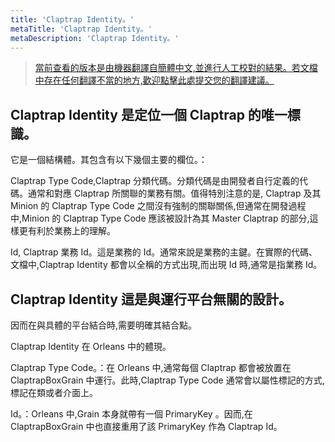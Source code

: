 ```yaml
---
title: 'Claptrap Identity。'
metaTitle: 'Claptrap Identity。'
metaDescription: 'Claptrap Identity。'
---
```


> [當前查看的版本是由機器翻譯自簡體中文,並進行人工校對的結果。若文檔中存在任何翻譯不當的地方,歡迎點擊此處提交您的翻譯建議。](https://crwd.in/newbeclaptrap)

## Claptrap Identity 是定位一個 Claptrap 的唯一標識。

它是一個結構體。其包含有以下幾個主要的欄位。：

Claptrap Type Code,Claptrap 分類代碼。分類代碼是由開發者自行定義的代碼。通常和對應 Claptrap 所關聯的業務有關。值得特別注意的是, Claptrap 及其 Minion 的 Claptrap Type Code 之間沒有強制的關聯關係,但通常在開發過程中,Minion 的 Claptrap Type Code 應該被設計為其 Master Claptrap 的部分,這樣更有利於業務上的理解。

Id, Claptrap 業務 Id。這是業務的 Id。通常來說是業務的主鍵。在實際的代碼、文檔中,Claptrap Identity 都會以全稱的方式出現,而出現 Id 時,通常是指業務 Id。

## Claptrap Identity 這是與運行平台無關的設計。

因而在與具體的平台結合時,需要明確其結合點。

Claptrap Identity 在 Orleans 中的體現。

Claptrap Type Code。：在 Orleans 中,通常每個 Claptrap 都會被放置在 ClaptrapBoxGrain 中運行。此時,Claptrap Type Code 通常會以屬性標記的方式,標記在類或者介面上。

Id。：Orleans 中,Grain 本身就帶有一個 PrimaryKey 。因而,在 ClaptrapBoxGrain 中也直接重用了該 PrimaryKey 作為 Claptrap Id。

